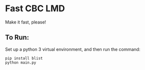 # Fast CBC LMD

Make it fast, please!

## To Run:

Set up a python 3 virtual environment, and then run the command:

~~~~
pip install blist
python main.py
~~~~
